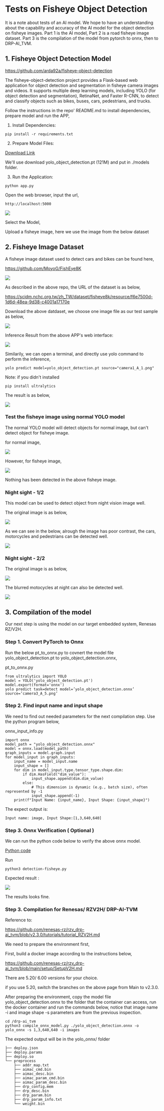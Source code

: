 # Tests on Fisheye Object Detection

It is a note about tests of an AI model. We hope to have an understanding about the capability and accuracy of the AI model for the object detection on fisheye images. Part 1 is the AI model, Part 2 is a road fisheye image dataset. Part 3 is the compilation of the model from pytorch to onnx, then to DRP-AI_TVM.  


## 1. Fisheye Object Detection Model

https://github.com/arda92a/fisheye-object-detection


The fisheye-object-detection project provides a Flask-based web application for object detection and segmentation in fisheye camera images and videos. It supports multiple deep learning models, including YOLO (for object detection and segmentation), RetinaNet, and Faster R-CNN, to detect and classify objects such as bikes, buses, cars, pedestrians, and trucks.


Follow the instructions in the repo' README.md to install dependencies, prepare
model and run the APP,

1. Install Dependencies: 
```
pip install -r requirements.txt
```
2. Prepare Model Files: 

[Download Link](https://drive.google.com/drive/folders/1f5sj08ztjm7DjV1sYxSHa-dVm-vnA56z?usp=sharing) 

We'll use download yolo_object_detection.pt (121M) and put in ./models folder.

3. Run the Application:
```
python app.py
```
Open the web browser, input the url,
```
http://localhost:5000
```

![](images/p01.png)

Select the Model,

Upload a fisheye image, here we use the image from the below dataset 

## 2. Fisheye Image Dataset 

A fisheye image dataset used to detect cars and bikes can be found here,

https://github.com/MoyoG/FishEye8K

![](images/p02.png)

As described in the above repo, the URL of the dataset is as below,

https://scidm.nchc.org.tw/zh_TW/dataset/fisheye8k/resource/f6e7500d-1d6d-48ea-9d38-c4001a17170e

Download the above datdaset, we choose one image file as our test sample as below,

![](images/p03.png)

Inference Result from the above APP's web interface: 

![](images/p04.png)

Similarily, we can open a terminal, and directly use yolo command to perform the inference, 

```
yolo predict model=yolo_object_detection.pt source="camera1_A_1.png"
```

Note: if you didn't installed 
```
pip install ultralytics
```
The result is
as below,

![](images/p05.png)


### Test the fisheye image using normal YOLO model

The normal YOLO model will detect objects for 
normal image, but can't detect object for fisheye image.

for normal image,

![](images/p06.png)

However, for fisheye image,

![](images/p03.png)

Nothing has been detected in the above fisheye image.

### Night sight - 1/2

This model can be used to detect object from night vision image well.

The original image is as below,

![](images/p07-1.png)

As we can see in the below, alrough the image has poor contrast,  the cars, motorcycles and pedestrians can be detected well. 

![](images/p07-2.png)

### Night sight - 2/2

The original image is as below,

![](images/p08-1.png)

The blurred motocycles at night can also be detected well. 

![](images/p08-2.png)


## 3. Compilation of the model

Our next step is using the model on our target embedded system, Renesas RZ/V2H.

### Step 1. Convert PyTorch to Onnx

Run the below pt_to_onnx.py to covnert the model file yolo_object_detection.pt to yolo_object_detection.onnx,

pt_to_onnx.py
```
from ultralytics import YOLO
model = YOLO('yolo_object_detection.pt')
model.export(format='onnx')
yolo predict task=detect model=’yolo_object_detection.onnx’ source=’camera3_A_5.png’ 
```

### Step 2. Find input name and input shape 

We need to find out needed parameters for the next compilation step. Use the python program below,

onnx_input_info.py

```
import onnx
model_path = "yolo_object_detection.onnx"
model = onnx.load(model_path)
graph_inputs = model.graph.input    
for model_input in graph_inputs:
	input_name = model_input.name
	input_shape = []
	for dim in model_input.type.tensor_type.shape.dim:
		if dim.HasField("dim_value"):
			input_shape.append(dim.dim_value)
		else:
			# This dimension is dynamic (e.g., batch size), often represented by -1
			input_shape.append(-1)
	print(f"Input Name: {input_name}, Input Shape: {input_shape}")   

```
The expect output is:
```
Input name: image, Input Shape:[1,3,640,640]
```

### Step 3. Onnx Verification ( Optional )

We can run the python code below to verify the above onnx model.


[Python code ](detection-fisheye.py)

Run
```
python3 detection-fisheye.py  
```

Expected result :

![](images/onnx_result.png)

The results looks fine.

### Step 3. Compilation for Renesas/ RZV2H/ DRP-AI-TVM

Reference to:

https://github.com/renesas-rz/rzv_drp-ai_tvm/blob/v2.3.0/tutorials/tutorial_RZV2H.md

We need to prepare the environment first, 

First, build a docker image according to the instructions below,

https://github.com/renesas-rz/rzv_drp-ai_tvm/blob/main/setup/SetupV2H.md

There are 5.20/ 6.00 versions for your choice.

if you use 5.20, switch the branches on the above page from Main to v2.3.0.

After preparing the environment, copy the model file yolo_object_detection.onnx to the folder that the container can access, run the docker container and run the commands below, notice that image name -i and image shape -s parameters are from the previous inspection.
 
```
cd /drp-ai_tvm
python3 compile_onnx_model.py ./yolo_object_detection.onnx -o yolo_onnx -s 1,3,640,640 -i images

```

The expected output will be in the yolo_onnx/ folder

```
├── deploy.json
├── deploy.params
├── deploy.so
└── preprocess
    ├── addr_map.txt
    ├── aimac_cmd.bin
    ├── aimac_desc.bin
    ├── aimac_param_cmd.bin
    ├── aimac_param_desc.bin
    ├── drp_config.mem
    ├── drp_desc.bin
    ├── drp_param.bin
    ├── drp_param_info.txt
    └── weight.bin

```



